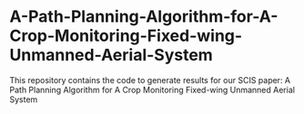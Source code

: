 # A-Path-Planning-Algorithm-for-A-Crop-Monitoring-Fixed-wing-Unmanned-Aerial-System
This repository contains the code to generate results for our SCIS paper: A Path Planning Algorithm for A Crop Monitoring Fixed-wing Unmanned Aerial System
